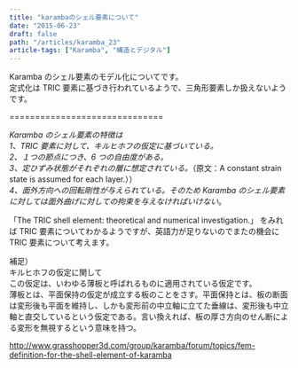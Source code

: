 ```yaml
---
title: "karambaのシェル要素について"
date: "2015-06-23"
draft: false
path: "/articles/karamba_23"
article-tags: ["Karamba", "構造とデジタル"]
---
```


Karamba のシェル要素のモデル化についてです。  
定式化は TRIC 要素に基づき行われているようで、三角形要素しか扱えないようです。

\==============================

_Karamba のシェル要素の特徴は_  
_1、TRIC 要素に対して、キルヒホフの仮定に基づいている。_  
_2、１つの節点につき、6 つの自由度がある。_  
_3、定ひずみ状態がそれぞれの層に想定されている。_（原文：A constant strain state is assumed for each layer.））  
_4、面外方向への回転剛性が与えられている。そのため Karamba のシェル要素に対しては面外曲げに対しての拘束を与えなければいけない_。

「The TRIC shell element: theoretical and numerical investigation.」 をみれば TRIC 要素についてわかるようですが、英語力が足りないのでまたの機会に TRIC 要素について考えます。

補足）  
キルヒホフの仮定に関して  
この仮定は、いわゆる薄板と呼ばれるものに適用されている仮定です。  
薄板とは、平面保持の仮定が成立する板のことをさす。平面保持とは、板の断面は変形後も平面を維持し、しかも変形前の中立軸に立てた垂線は、変形後も中立軸と直交しているという仮定である。言い換えれば、板の厚さ方向のせん断による変形を無視するという意味を持つ。

http://www.grasshopper3d.com/group/karamba/forum/topics/fem-definition-for-the-shell-element-of-karamba
